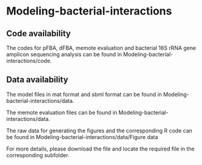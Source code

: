 # Modeling-bacterial-interactions

Code availability
-------
The codes for pFBA, dFBA, memote evaluation and bacterial 16S rRNA gene amplicon sequencing analysis can be found in Modeling-bacterial-interactions/code.

Data availability
-------
The model files in mat format and sbml format can be found in Modeling-bacterial-interactions/data.

The memote evaluation files can be found in Modeling-bacterial-interactions/data.

The raw data for generating the figures and the corresponding R code can be found in Modeling-bacterial-interactions/data/Figure data


For more details, please download the file and locate the required file in the corresponding subfolder.  

 
